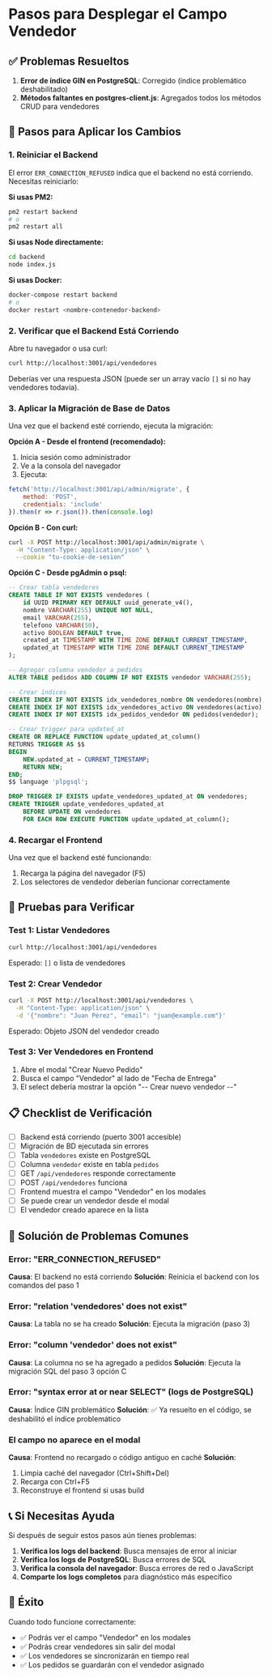 # Pasos para Desplegar el Campo Vendedor

## ✅ Problemas Resueltos

1. **Error de índice GIN en PostgreSQL**: Corregido (índice problemático deshabilitado)
2. **Métodos faltantes en postgres-client.js**: Agregados todos los métodos CRUD para vendedores

## 🚀 Pasos para Aplicar los Cambios

### 1. Reiniciar el Backend

El error `ERR_CONNECTION_REFUSED` indica que el backend no está corriendo. Necesitas reiniciarlo:

**Si usas PM2:**
```bash
pm2 restart backend
# o
pm2 restart all
```

**Si usas Node directamente:**
```bash
cd backend
node index.js
```

**Si usas Docker:**
```bash
docker-compose restart backend
# o
docker restart <nombre-contenedor-backend>
```

### 2. Verificar que el Backend Está Corriendo

Abre tu navegador o usa curl:
```bash
curl http://localhost:3001/api/vendedores
```

Deberías ver una respuesta JSON (puede ser un array vacío `[]` si no hay vendedores todavía).

### 3. Aplicar la Migración de Base de Datos

Una vez que el backend esté corriendo, ejecuta la migración:

**Opción A - Desde el frontend (recomendado):**
1. Inicia sesión como administrador
2. Ve a la consola del navegador
3. Ejecuta:
```javascript
fetch('http://localhost:3001/api/admin/migrate', {
    method: 'POST',
    credentials: 'include'
}).then(r => r.json()).then(console.log)
```

**Opción B - Con curl:**
```bash
curl -X POST http://localhost:3001/api/admin/migrate \
  -H "Content-Type: application/json" \
  --cookie "tu-cookie-de-sesion"
```

**Opción C - Desde pgAdmin o psql:**
```sql
-- Crear tabla vendedores
CREATE TABLE IF NOT EXISTS vendedores (
    id UUID PRIMARY KEY DEFAULT uuid_generate_v4(),
    nombre VARCHAR(255) UNIQUE NOT NULL,
    email VARCHAR(255),
    telefono VARCHAR(50),
    activo BOOLEAN DEFAULT true,
    created_at TIMESTAMP WITH TIME ZONE DEFAULT CURRENT_TIMESTAMP,
    updated_at TIMESTAMP WITH TIME ZONE DEFAULT CURRENT_TIMESTAMP
);

-- Agregar columna vendedor a pedidos
ALTER TABLE pedidos ADD COLUMN IF NOT EXISTS vendedor VARCHAR(255);

-- Crear índices
CREATE INDEX IF NOT EXISTS idx_vendedores_nombre ON vendedores(nombre);
CREATE INDEX IF NOT EXISTS idx_vendedores_activo ON vendedores(activo);
CREATE INDEX IF NOT EXISTS idx_pedidos_vendedor ON pedidos(vendedor);

-- Crear trigger para updated_at
CREATE OR REPLACE FUNCTION update_updated_at_column()
RETURNS TRIGGER AS $$
BEGIN
    NEW.updated_at = CURRENT_TIMESTAMP;
    RETURN NEW;
END;
$$ language 'plpgsql';

DROP TRIGGER IF EXISTS update_vendedores_updated_at ON vendedores;
CREATE TRIGGER update_vendedores_updated_at 
    BEFORE UPDATE ON vendedores 
    FOR EACH ROW EXECUTE FUNCTION update_updated_at_column();
```

### 4. Recargar el Frontend

Una vez que el backend esté funcionando:
1. Recarga la página del navegador (F5)
2. Los selectores de vendedor deberían funcionar correctamente

## 🧪 Pruebas para Verificar

### Test 1: Listar Vendedores
```bash
curl http://localhost:3001/api/vendedores
```
Esperado: `[]` o lista de vendedores

### Test 2: Crear Vendedor
```bash
curl -X POST http://localhost:3001/api/vendedores \
  -H "Content-Type: application/json" \
  -d '{"nombre": "Juan Pérez", "email": "juan@example.com"}'
```
Esperado: Objeto JSON del vendedor creado

### Test 3: Ver Vendedores en Frontend
1. Abre el modal "Crear Nuevo Pedido"
2. Busca el campo "Vendedor" al lado de "Fecha de Entrega"
3. El select debería mostrar la opción "-- Crear nuevo vendedor --"

## 📋 Checklist de Verificación

- [ ] Backend está corriendo (puerto 3001 accesible)
- [ ] Migración de BD ejecutada sin errores
- [ ] Tabla `vendedores` existe en PostgreSQL
- [ ] Columna `vendedor` existe en tabla `pedidos`
- [ ] GET `/api/vendedores` responde correctamente
- [ ] POST `/api/vendedores` funciona
- [ ] Frontend muestra el campo "Vendedor" en los modales
- [ ] Se puede crear un vendedor desde el modal
- [ ] El vendedor creado aparece en la lista

## 🔧 Solución de Problemas Comunes

### Error: "ERR_CONNECTION_REFUSED"
**Causa**: El backend no está corriendo
**Solución**: Reinicia el backend con los comandos del paso 1

### Error: "relation 'vendedores' does not exist"
**Causa**: La tabla no se ha creado
**Solución**: Ejecuta la migración (paso 3)

### Error: "column 'vendedor' does not exist"
**Causa**: La columna no se ha agregado a pedidos
**Solución**: Ejecuta la migración SQL del paso 3 opción C

### Error: "syntax error at or near SELECT" (logs de PostgreSQL)
**Causa**: Índice GIN problemático
**Solución**: ✅ Ya resuelto en el código, se deshabilitó el índice problemático

### El campo no aparece en el modal
**Causa**: Frontend no recargado o código antiguo en caché
**Solución**: 
1. Limpia caché del navegador (Ctrl+Shift+Del)
2. Recarga con Ctrl+F5
3. Reconstruye el frontend si usas build

## 📞 Si Necesitas Ayuda

Si después de seguir estos pasos aún tienes problemas:

1. **Verifica los logs del backend**: Busca mensajes de error al iniciar
2. **Verifica los logs de PostgreSQL**: Busca errores de SQL
3. **Verifica la consola del navegador**: Busca errores de red o JavaScript
4. **Comparte los logs completos** para diagnóstico más específico

## 🎉 Éxito

Cuando todo funcione correctamente:
- ✅ Podrás ver el campo "Vendedor" en los modales
- ✅ Podrás crear vendedores sin salir del modal
- ✅ Los vendedores se sincronizarán en tiempo real
- ✅ Los pedidos se guardarán con el vendedor asignado
